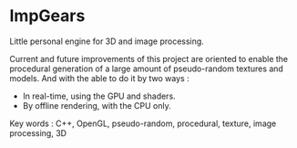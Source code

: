 # ImpGears

Little personal engine for 3D and image processing.

Current and future improvements of this project are oriented to enable the procedural generation of a large amount of pseudo-random textures and models. And with the able to do it by two ways :
- In real-time, using the GPU and shaders.
- By offline rendering, with the CPU only.

Key words : C++, OpenGL, pseudo-random, procedural, texture, image processing, 3D
